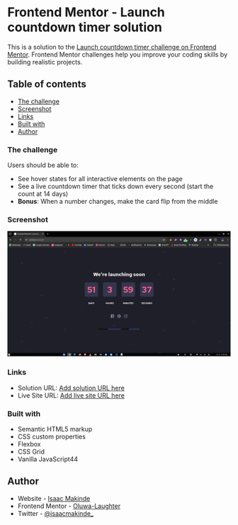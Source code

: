 # Frontend Mentor - Launch countdown timer solution

This is a solution to the [Launch countdown timer challenge on Frontend Mentor](https://www.frontendmentor.io/challenges/launch-countdown-timer-N0XkGfyz-). Frontend Mentor challenges help you improve your coding skills by building realistic projects.

## Table of contents

- [The challenge](#the-challenge)
- [Screenshot](#screenshot)
- [Links](#links)
- [Built with](#built-with)
- [Author](#author)

### The challenge

Users should be able to:

- See hover states for all interactive elements on the page
- See a live countdown timer that ticks down every second (start the count at 14 days)
- **Bonus**: When a number changes, make the card flip from the middle

### Screenshot

![](./screenshot.png)

### Links

- Solution URL: [Add solution URL here](https://github.com/Oluwa-Laughter/launch-countdown-timer)
- Live Site URL: [Add live site URL here](https://oluwa-laughter.github.io/launch-countdown-timer/)

### Built with

- Semantic HTML5 markup
- CSS custom properties
- Flexbox
- CSS Grid
- Vanilla JavaScript44

## Author

- Website - [Isaac Makinde](https://github.com/Oluwa-Laughter)
- Frontend Mentor - [Oluwa-Laughter](https://www.frontendmentor.io/profile/Oluwa-Laughter)
- Twitter - [@isaacmakinde\_](https://www.twitter.com/isaacmakinde_)

